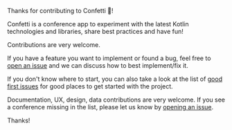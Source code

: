 Thanks for contributing to Confetti 🎊!


Confetti is a conference app to experiment with the latest Kotlin technologies and libraries, share best practices and have fun!

Contributions are very welcome.

If you have a feature you want to implement or found a bug, feel free to [open an issue](https://github.com/joreilly/Confetti/issues/new) and we can discuss how to best implement/fix it.

If you don't know where to start, you can also take a look at the list of [good first issues](https://github.com/joreilly/Confetti/labels/good%20first%20issue) for good places to get started with the project.

Documentation, UX, design, data contributions are very welcome. If you see a conference missing in the list, please let us know by [opening an issue](https://github.com/joreilly/Confetti/labels/good%20first%20issue).

Thanks!



